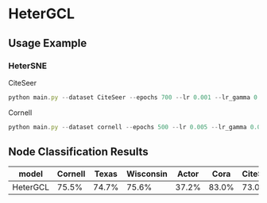 # HeterGCL
## Usage Example
### HeterSNE
CiteSeer 
```javascript 
python main.py --dataset CiteSeer --epochs 700 --lr 0.001 --lr_gamma 0.0005 --weight_decay 0.0005 --hidden_size 512 --output_size 512 --dropout 0 --task node_classification --str_aug ANA --layer 1 --L 1 --alpha 0.9
```
Cornell
```javascript 
python main.py --dataset cornell --epochs 500 --lr 0.005 --lr_gamma 0.0005 --weight_decay 0.0005 --hidden_size 512 --output_size 512 --dropout 0.3 --task node_classification --str_aug ANA --layer 4 5 --L 2 --alpha 0.85
```
## Node Classification Results
model	|Cornell	|Texas	|Wisconsin|Actor|Cora	|CiteSeer	|Pubmed
------ | -----  |----------- |---|--- | -----  |----------- |-------
HeterGCL|	75.5% |	74.7%|	75.6%|37.2%|	83.0% |	73.0%|86.2%

